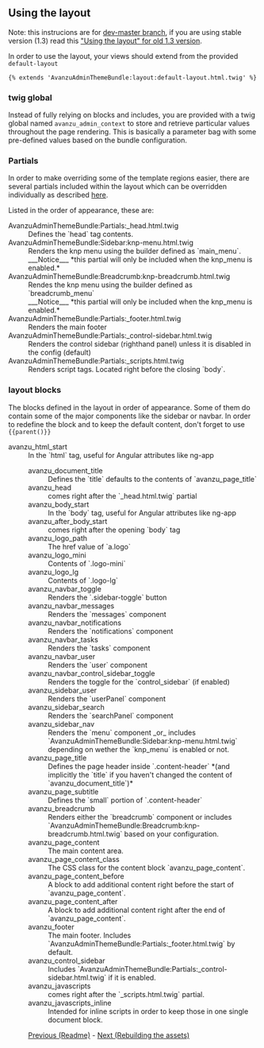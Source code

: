 ## Using the layout

Note: this instrucions are for [dev-master branch][4], if you are using stable version (1.3) read this ["Using the layout" for old 1.3 version][5]. 

In order to use the layout, your views should extend from the provided `default-layout`
```twig
{% extends 'AvanzuAdminThemeBundle:layout:default-layout.html.twig' %}
```
### twig global 
Instead of fully relying on blocks and includes, you are provided with a twig global named `avanzu_admin_context` to store and retrieve particular values throughout the page rendering. 
This is basically a parameter bag with some pre-defined values based on the bundle configuration. 

### Partials
In order to make overriding some of the template regions easier, there are several partials included within the layout which can be overridden individually as described [here][1]. 

Listed in the order of appearance, these are:

<dl>
<dt>AvanzuAdminThemeBundle:Partials:_head.html.twig
<dd>Defines the `head` tag contents.
<dt>AvanzuAdminThemeBundle:Sidebar:knp-menu.html.twig
<dd>Renders the knp menu using the builder defined as `main_menu`. 
<br/>___Notice___ *this partial will only be included when the knp_menu is enabled.*
<dt>AvanzuAdminThemeBundle:Breadcrumb:knp-breadcrumb.html.twig
<dd>Rendes the knp menu using the builder defined as `breadcrumb_menu` 
<br/>___Notice___ *this partial will only be included when the knp_menu is enabled.*
<dt>AvanzuAdminThemeBundle:Partials:_footer.html.twig
<dd>Renders the main footer
<dt>AvanzuAdminThemeBundle:Partials:_control-sidebar.html.twig
<dd>Renders the control sidebar (righthand panel) unless it is disabled in the config (default)
<dt>AvanzuAdminThemeBundle:Partials:_scripts.html.twig
<dd>Renders script tags. Located right before the closing `body`. 
</dl>

### layout blocks
The blocks defined in the layout in order of appearance. Some of them do contain some of the major components like the sidebar or navbar. In order to redefine the block and to keep the default content, don't forget to use `{{parent()}}` 

<dt>avanzu_html_start
<dd>In the `html` tag, useful for Angular attributes like ng-app

<dl>
<dt>avanzu_document_title
<dd>Defines the `title` defaults to the contents of `avanzu_page_title`

<dt>avanzu_head
<dd>comes right after the `_head.html.twig` partial

<dt>avanzu_body_start
<dd>In the `body` tag, useful for Angular attributes like ng-app

<dt>avanzu_after_body_start
<dd>comes right after the opening `body` tag

<dt>avanzu_logo_path
<dd>The href value of `a.logo`

<dt>avanzu_logo_mini
<dd>Contents of `.logo-mini`

<dt>avanzu_logo_lg
<dd>Contents of `.logo-lg`

<dt>avanzu_navbar_toggle
<dd>Renders the `.sidebar-toggle` button

<dt>avanzu_navbar_messages
<dd>Renders the `messages` component

<dt>avanzu_navbar_notifications
<dd>Renders the `notifications` component

<dt>avanzu_navbar_tasks
<dd>Renders the `tasks` component

<dt>avanzu_navbar_user
<dd>Renders the `user` component

<dt>avanzu_navbar_control_sidebar_toggle
<dd>Renders the toggle for the `control_sidebar` (if enabled)

<dt>avanzu_sidebar_user
<dd>Renders the `userPanel` component 

<dt>avanzu_sidebar_search
<dd>Renders the `searchPanel` component

<dt>avanzu_sidebar_nav
<dd>Renders the `menu` component _or_ includes `AvanzuAdminThemeBundle:Sidebar:knp-menu.html.twig` depending on wether the `knp_menu` is enabled or not. 

<dt>avanzu_page_title
<dd>Defines the page header inside `.content-header` *(and implicitly the `title` if you haven't changed the content of `avanzu_document_title`)*

<dt>avanzu_page_subtitle
<dd>Defines the `small` portion of `.content-header`

<dt>avanzu_breadcrumb
<dd>Renders either the `breadcrumb` component or includes `AvanzuAdminThemeBundle:Breadcrumb:knp-breadcrumb.html.twig` based on your configuration.

<dt>avanzu_page_content
<dd>The main content area.

<dt>avanzu_page_content_class
<dd>The CSS class for the content block `avanzu_page_content`.

<dt>avanzu_page_content_before
<dd>A block to add additional content right before the start of `avanzu_page_content`.

<dt>avanzu_page_content_after
<dd>A block to add additional content right after the end of `avanzu_page_content`.

<dt>avanzu_footer
<dd>The main footer. Includes `AvanzuAdminThemeBundle:Partials:_footer.html.twig` by default.

<dt>avanzu_control_sidebar
<dd>Includes `AvanzuAdminThemeBundle:Partials:_control-sidebar.html.twig` if it is enabled.

<dt>avanzu_javascripts
<dd>comes right after the `_scripts.html.twig` partial.

<dt>avanzu_javascripts_inline
<dd>Intended for inline scripts in order to keep those in one single document block.
</dl>

[Previous (Readme)][2] - [Next (Rebuilding the assets)][3]

[1]: http://symfony.com/doc/current/templating/overriding.html
[2]: https://github.com/avanzu/AdminThemeBundle/blob/master/README.md
[3]: https://github.com/avanzu/AdminThemeBundle/blob/master/Resources/docs/rebuild.md
[4]: https://github.com/avanzu/AdminThemeBundle/blob/master/Resources/docs/layout.md
[5]: https://github.com/avanzu/AdminThemeBundle/blob/hotfix-1.3.5/Resources/docs/layout.md
